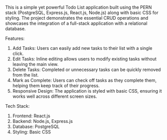 This is a simple yet powerful Todo List application built using the PERN stack (PostgreSQL, Express.js, React.js, Node.js) along with basic CSS for styling. 
The project demonstrates the essential CRUD operations and showcases the integration of a full-stack application with a relational database.

Features:
1. Add Tasks: Users can easily add new tasks to their list with a single click.
2. Edit Tasks: Inline editing allows users to modify existing tasks without leaving the main view.
3. Delete Tasks: Completed or unnecessary tasks can be quickly removed from the list.
4. Mark as Complete: Users can check off tasks as they complete them, helping them keep track of their progress.
5. Responsive Design: The application is styled with basic CSS, ensuring it works well across different screen sizes.
   
Tech Stack:
1. Frontend: React.js
2. Backend: Node.js, Express.js
3. Database: PostgreSQL
4. Styling: Basic CSS

